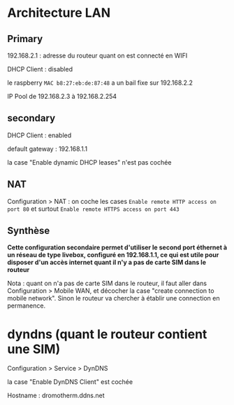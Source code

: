 # Architecture LAN

## Primary

192.168.2.1 : adresse du routeur quant on est connecté en WIFI

DHCP Client : disabled

le raspberry `MAC b8:27:eb:de:87:48` a un bail fixe sur 192.168.2.2

IP Pool de 192.168.2.3 à 192.168.2.254

## secondary

DHCP Client : enabled

default gateway : 192.168.1.1

la case "Enable dynamic DHCP leases" n'est pas cochée

## NAT

Configuration > NAT : on coche les cases `Enable remote HTTP access on port 80` et surtout `Enable remote HTTPS access on port 443`

## Synthèse

**Cette configuration secondaire permet d'utiliser le second port éthernet à un réseau de type livebox, configuré en 192.168.1.1, ce qui est utile pour disposer d'un accès internet quant il n'y a pas de carte SIM dans le routeur** 

Nota : quant on n'a pas de carte SIM dans le routeur, il faut aller dans Configuration > Mobile WAN, et décocher la case "create connection to mobile network". Sinon le routeur va chercher à établir une connection en permanence.

# dyndns (quant le routeur contient une SIM)

Configuration > Service > DynDNS

la case "Enable DynDNS Client" est cochée

Hostname : dromotherm.ddns.net
